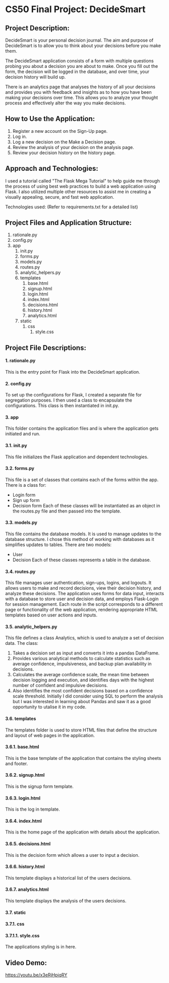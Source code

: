 # CS50 Final Project: DecideSmart

## Project Description: 
DecideSmart is your personal decision journal. The aim and purpose of DecideSmart is to allow you to think about your decisions before you make them.

The DecideSmart application consists of a form with multiple questions probing you about a decision you are about to make. Once you fill out the form, the decision will be logged in the database, and over time, your decision history will build up.

There is an analytics page that analyses the history of all your decisions and provides you with feedback and insights as to how you have been making your decisions over time. This allows you to analyze your thought process and effectively alter the way you make decisions.

## How to Use the Application: 
1. Register a new account on the Sign-Up page.
2. Log in.
3. Log a new decision on the Make a Decision page.
4. Review the analysis of your decision on the analysis page.
5. Review your decision history on the history page.

## Approach and Technologies:
I used a tutorial called "The Flask Mega Tutorial" to help guide me through the process of using best web practices to build a web application using Flask. I also utilized multiple other resources to assist me in creating a visually appealing, secure, and fast web application.

Technologies used:
(Refer to requirements.txt for a detailed list)

## Project Files and Application Structure:
1. rationale.py
2. config.py
3. app
    1. init.py
    2. forms.py
    3. models.py
    4. routes.py
    5. analytic_helpers.py
    6. templates
        1. base.html
        2. signup.html
        3. login.html
        4. index.html
        5. decisions.html
        6. history.html
        7. analytics.html
    7. static
        1. css
            1. style.css

## Project File Descriptions:
#### 1. rationale.py
This is the entry point for Flask into the DecideSmart application.

#### 2. config.py
To set up the configurations for Flask, I created a separate file for segregation purposes. I then used a class to encapsulate the configurations. This class is then instantiated in init.py.

#### 3. app
This folder contains the application files and is where the application gets initiated and run.

####   3.1. init.py
This file initializes the Flask application and dependent technologies.

####   3.2. forms.py
This file is a set of classes that contains each of the forms within the app. There is a class for:
- Login form
- Sign up form
- Decision form
Each of these classes will be instantiated as an object in the routes.py file and then passed into the template.

####   3.3. models.py
This file contains the database models. It is used to manage updates to the database structure. I chose this method of working with databases as it simplifies updates to tables. There are two models:
- User
- Decision
Each of these classes represents a table in the database.

####   3.4. routes.py
This file manages user authentication, sign-ups, logins, and logouts. It allows users to make and record decisions, view their decision history, and analyze these decisions. The application uses forms for data input, interacts with a database to store user and decision data, and employs Flask-Login for session management. Each route in the script corresponds to a different page or functionality of the web application, rendering appropriate HTML templates based on user actions and inputs.

####   3.5. analytic_helpers.py
This file defines a class Analytics, which is used to analyze a set of decision data. The class:
1. Takes a decision set as input and converts it into a pandas DataFrame.
2. Provides various analytical methods to calculate statistics such as average confidence, impulsiveness, and backup plan availability in decisions.
3. Calculates the average confidence scale, the mean time between decision logging and execution, and identifies days with the highest number of confident and impulsive decisions.
4. Also identifies the most confident decisions based on a confidence scale threshold.
Initially I did consider using SQL to perform the analysis but I was interested in learning about Pandas and saw it as a good opportunity to utalise it in my code.

####   3.6. templates
The templates folder is used to store HTML files that define the structure and layout of web pages in the application.

####        3.6.1. base.html
This is the base template of the application that contains the styling sheets and footer.

####        3.6.2. signup.html
This is the signup form template.

####        3.6.3. login.html
This is the log in template.

####        3.6.4. index.html
This is the home page of the application with details about the application.

####        3.6.5. decisions.html
This is the decision form which allows a user to input a decision.

####        3.6.6. history.html
This template displays a historical list of the users decisions.

####        3.6.7. analytics.html
This template displays the analysis of the users decisions.

####   3.7. static
####       3.7.1. css
####           3.7.1.1. style.css
The applications styling is in here. 

## Video Demo:  
https://youtu.be/x3eRjHpjqRY